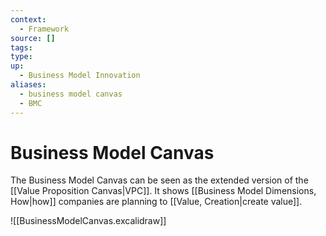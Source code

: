 ```yaml
---
context:
  - Framework
source: []
tags: 
type:
up:
  - Business Model Innovation
aliases:
  - business model canvas
  - BMC
---
```


# Business Model Canvas

The Business Model Canvas can be seen as the extended version of the [[Value Proposition Canvas|VPC]]. It shows [[Business Model Dimensions, How|how]] companies are planning to [[Value, Creation|create value]].

![[BusinessModelCanvas.excalidraw]]
